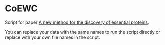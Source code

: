 # CoEWC

Script for paper [A new method for the discovery of essential proteins](http://journals.plos.org/plosone/article?id=10.1371/journal.pone.0058763). 


You can replace your data with the same names to run the script directly or replace with your own file names in the script.
